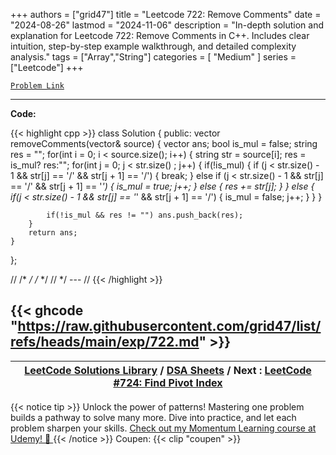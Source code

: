 
+++
authors = ["grid47"]
title = "Leetcode 722: Remove Comments"
date = "2024-08-26"
lastmod = "2024-11-06"
description = "In-depth solution and explanation for Leetcode 722: Remove Comments in C++. Includes clear intuition, step-by-step example walkthrough, and detailed complexity analysis."
tags = ["Array","String"]
categories = [
    "Medium"
]
series = ["Leetcode"]
+++



[`Problem Link`](https://leetcode.com/problems/remove-comments/description/)

---
**Code:**

{{< highlight cpp >}}
class Solution {
public:
    vector<string> removeComments(vector<string>& source) {
        vector<string> ans;
        bool is_mul = false;
        string res = "";
        for(int i = 0; i < source.size(); i++) {
            string str = source[i];
            res = is_mul? res:"";
            for(int j = 0; j < str.size() ; j++) {
                if(!is_mul) {
                    if (j < str.size() - 1 && str[j] == '/' && str[j + 1] == '/') {
                        break;
                    } else if (j < str.size() - 1 && str[j] == '/' && str[j + 1] == '*') {
                        is_mul = true;
                        j++;
                    } else {
                        res += str[j];
                    }
                } else {
                    if(j < str.size() - 1 && str[j] == '*' && str[j + 1] == '/') {
                        is_mul = false;
                        j++;
                    }
                }
            }

            if(!is_mul && res != "") ans.push_back(res);
        }
        return ans;
    }
};

//
/*
*/
/* */
// */ --- //
{{< /highlight >}}

{{< ghcode "https://raw.githubusercontent.com/grid47/list/refs/heads/main/exp/722.md" >}}
---

| [LeetCode Solutions Library](https://grid47.xyz/leetcode/) / [DSA Sheets](https://grid47.xyz/sheets/) / Next : [LeetCode #724: Find Pivot Index](https://grid47.xyz/posts/leetcode-724-find-pivot-index-solution/) |
| --- |
{{< notice tip >}}
Unlock the power of patterns! Mastering one problem builds a pathway to solve many more. Dive into practice, and let each problem sharpen your skills. [Check out my Momentum Learning course at Udemy! 🚀 ](https://www.udemy.com/course/algorithms-and-data-structures-in-cpp/)
{{< /notice >}}
Coupen: {{< clip "coupen" >}}

